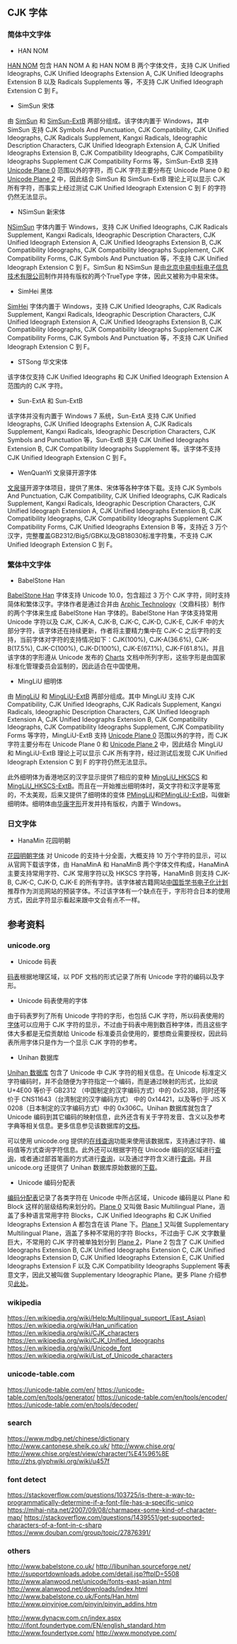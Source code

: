 ## CJK 字体

### 简体中文字体

* HAN NOM

[HAN NOM](http://vietunicode.sourceforge.net/fonts/fonts_hannom.html) 包含 HAN NOM A 和 HAN NOM B 两个字体文件，支持 CJK Unified Ideographs, CJK Unified Ideographs Extension A, CJK Unified Ideographs Extension B 以及 Radicals Supplements 等，不支持 CJK Unified Ideograph Extension C 到 F。

* SimSun 宋体

由 [SimSun](https://www.microsoft.com/typography/fonts/font.aspx?FMID=2165) 和 [SimSun-ExtB](https://www.microsoft.com/typography/fonts/font.aspx?FMID=1648) 两部分组成。该字体内置于 Windows，其中 SimSun 支持 CJK Symbols And Punctuation, CJK Compatibility, CJK Unified Ideographs, CJK Radicals Supplement, Kangxi Radicals, Ideographic Description Characters, CJK Unified Ideograph Extension A, CJK Unified Ideographs Extension B, CJK Compatibility Ideographs, CJK Compatibility Ideographs Supplement CJK Compatibility Forms 等，SimSun-ExtB 支持 [Unicode Plane 0]((http://www.unicode.org/roadmaps/bmp/)) 范围以外的字符，而 CJK 字符主要分布在 Unicode Plane 0 和 [Unicode Plane 2](http://www.unicode.org/roadmaps/sip/) 中，因此结合 SimSun 和 SimSun-ExtB 理论上可以显示 CJK 所有字符，而事实上经过测试 CJK Unified Ideograph Extension C 到 F 的字符仍然无法显示。

* NSimSun 新宋体

[NSimSun](https://www.microsoft.com/typography/fonts/font.aspx?FMID=1803) 字体内置于 Windows，支持 CJK Unified Ideographs, CJK Radicals Supplement, Kangxi Radicals, Ideographic Description Characters, CJK Unified Ideograph Extension A, CJK Unified Ideographs Extension B, CJK Compatibility Ideographs, CJK Compatibility Ideographs Supplement, CJK Compatibility Forms, CJK Symbols And Punctuation 等，不支持 CJK Unified Ideograph Extension C 到 F。SimSun 和 NSimSun 是由[北京中易中标电子信息技术有限公司](http://www.china-e.com.cn/main/index.htm)制作并持有版权的两个TrueType 字体，因此又被称为中易宋体。

* SimHei 黑体

[SimHei](https://www.microsoft.com/typography/fonts/font.aspx?FMID=1641) 字体内置于 Windows，支持 CJK Unified Ideographs, CJK Radicals Supplement, Kangxi Radicals, Ideographic Description Characters, CJK Unified Ideograph Extension A, CJK Unified Ideographs Extension B, CJK Compatibility Ideographs, CJK Compatibility Ideographs Supplement 
CJK Compatibility Forms, CJK Symbols And Punctuation 等，不支持 CJK Unified Ideograph Extension C 到 F。

* STSong 华文宋体

该字体仅支持 CJK Unified Ideographs 和 CJK Unified Ideograph Extension A 范围内的 CJK 字符。

* Sun-ExtA 和 Sun-ExtB

该字体并没有内置于 Windows 7 系统，Sun-ExtA 支持 CJK Unified Ideographs, CJK Unified Ideographs Extension A, CJK Radicals Supplement, Kangxi Radicals,  Ideographic Description Characters, CJK Symbols and Punctuation 等，Sun-ExtB 支持 CJK Unified Ideographs Extension B, CJK Compatibility Ideographs Supplement 等。该字体不支持 CJK Unified Ideograph Extension C 到 F。

* WenQuanYi 文泉驿开源字体

[文泉驿](http://wenq.org)开源字体项目，提供了黑体、宋体等各种字体下载。支持 CJK Symbols And Punctuation, CJK Compatibility, CJK Unified Ideographs, CJK Radicals Supplement, Kangxi Radicals, Ideographic Description Characters, CJK Unified Ideograph Extension A, CJK Unified Ideographs Extension B, CJK Compatibility Ideographs, CJK Compatibility Ideographs Supplement CJK Compatibility Forms, CJK Unified Ideographs Extension B 等，支持近 3 万个汉字，完整覆盖GB2312/Big5/GBK以及GB18030标准字符集，不支持 CJK Unified Ideograph Extension C 到 F。

### 繁体中文字体

* BabelStone Han

[BabelStone Han](http://www.babelstone.co.uk/Fonts/Han.html) 字体支持 Unicode 10.0，包含超过 3 万个 CJK 字符，同时支持简体和繁体汉字。字体作者是通过合并由 [Arphic Technology](http://www.arphic.com.tw/)（文鼎科技）制作的两个字体来生成 BabelStone Han 字体的。BabelStone Han 字体支持常用 Unicode 字符以及 CJK, CJK-A, CJK-B, CJK-C, CJK-D, CJK-E, CJK-F 中的大部分字符，该字体还在持续更新，作者将主要精力集中在 CJK-C 之后字符的支持，当前字体对字符的支持情况如下：CJK(100%), CJK-A(36.6%), CJK-B(17.5%), CJK-C(100%), CJK-D(100%), CJK-E(67.1%), CJK-F(61.8%)。并且该字体的字形遵从 Unicode 发布的 [Charts](http://www.unicode.org/charts/) 文档中所列字形，这些字形是由国家标准化管理委员会监制的，因此适合在中国使用。

* MingLiU 细明体

由 [MingLiU](https://www.microsoft.com/typography/fonts/font.aspx?FMID=2140) 和 [MingLiU-ExtB](https://www.microsoft.com/typography/fonts/font.aspx?FMID=1772) 两部分组成。其中 MingLiU 支持 CJK Compatibility, CJK Unified Ideographs, CJK Radicals Supplement, Kangxi Radicals, Ideographic Description Characters, CJK Unified Ideograph Extension A, CJK Unified Ideographs Extension B, CJK Compatibility Ideographs, CJK Compatibility Ideographs Supplement, CJK Compatibility Forms 等字符，MingLiU-ExtB 支持 [Unicode Plane 0]((http://www.unicode.org/roadmaps/bmp/)) 范围以外的字符，而 CJK 字符主要分布在 Unicode Plane 0 和 [Unicode Plane 2](http://www.unicode.org/roadmaps/sip/) 中，因此结合 MingLiU 和 MingLiU-ExtB 理论上可以显示 CJK 所有字符，经过测试后发现 CJK Unified Ideograph Extension C 到 F 的字符仍然无法显示。

此外细明体为香港地区的汉字显示提供了相应的变种 [MingLiU_HKSCS](https://www.microsoft.com/typography/fonts/font.aspx?FMID=1771) 和 [MingLiU_HKSCS-ExtB](https://www.microsoft.com/typography/fonts/font.aspx?FMID=1774)。而且在一开始推出细明体时，英文字符和汉字是等宽的，不太美观，后来又提供了细明体的变体 [PMingLiU](https://www.microsoft.com/typography/fonts/font.aspx?FMID=1204)和[PMingLiU-ExtB](https://www.microsoft.com/typography/fonts/font.aspx?FMID=1773)，叫做新细明体。细明体由[华康字形](http://www.dynacw.com.cn/)开发并持有版权，内置于 Windows。

### 日文字体

* HanaMin 花园明朝

[花园明朝字体](http://fonts.jp/hanazono/) 对 Unicode 的支持十分全面，大概支持 10 万个字符的显示，可以从官网下载该字体，由 HanaMinA 和 HanaMinB 两个字体文件构成，HanaMinA 主要支持常用字符、CJK 常用字符以及 HKSCS 字符等，HanaMinB 则支持 CJK-B, CJK-C, CJK-D, CJK-E 的所有字符。该字体被古籍网站[中国哲学书电子化计划](http://ctext.org/zhs)推荐作为浏览网站的预装字体。不过该字体有一个缺点在于，字形符合日本的使用方式，因此字符显示看起来跟中文会有点不一样。

## 参考资料

### unicode.org

* Unicode 码表

[码表](http://www.unicode.org/charts/)根据地理区域，以 PDF 文档的形式记录了所有 Unicode 字符的编码以及字形。

* Unicode 码表使用的字体

由于码表罗列了所有 Unicode 字符的字形，也包括 CJK 字符，所以码表使用的[字体](http://www.unicode.org/charts/fonts.html)可以应用于 CJK 字符的显示，不过由于码表中用到数百种字体，而且这些字体大多都是无偿贡献给 Unicode 标准委员会使用的，要想商业需要授权，因此码表所用字体只是作为一个显示 CJK 字符的参考。

* Unihan 数据库

[Unihan 数据库](http://www.unicode.org/charts/unihan.html) 包含了 Unicode 中 CJK 字符的相关信息。在 Unicode 标准定义字符编码时，并不会随便为字符指定一个编码，而是通过映射的形式，比如说 U+4E00 等价于 GB2312 （中国制定的汉字编码方式）中的 0x523B，同时还等价于 CNS11643（台湾制定的汉字编码方式） 中的 0x14421，以及等价于 JIS X 0208（日本制定的汉字编码方式）中的 0x306C。Unihan 数据库就包含了 Unicode 编码到其它编码的映射信息，此外还含有关于字符发音、含义以及参考字典等相关信息。更多信息参见该数据库的[文档](http://www.unicode.org/reports/tr38/)。

可以使用 unicode.org 提供的[在线查询](http://www.unicode.org/charts/unihan.html)功能来使用该数据库，支持通过字符、编码值等方式查询字符信息。此外还可以根据字符在 Unicode 编码的区域进行[查询](http://www.unicode.org/charts/unihangridindex.html)，或者通过部首笔画的方式进行[查询](http://www.unicode.org/charts/unihanrsindex.html)，以及通过字符含义进行[查询](http://www.unicode.org/charts/unihansearch.html)。并且 unicode.org 还提供了 Unihan 数据库原始数据的[下载](http://www.unicode.org/Public/UCD/latest/)。

* Unicode 编码分配表

[编码分配表](http://www.unicode.org/roadmaps/index.html)记录了各类字符在 Unicode 中所占区域，Unicode 编码是以 Plane 和 Block 这样的层级结构来划分的。[Plane 0](http://www.unicode.org/roadmaps/bmp/) 又叫做 Basic Multilingual Plane，涵盖了多种语言常用字符 Blocks，CJK Unified Ideographs 和 CJK Unified Ideographs Extension A 都包含在该 Plane 下。[Plane 1](http://www.unicode.org/roadmaps/smp/) 又叫做 Supplementary Multilingual Plane，涵盖了多种不常用的字符 Blocks，不过由于 CJK 文字数量巨大，不常用的 CJK 字符被单独划分到 [Plane 2](http://www.unicode.org/roadmaps/sip/)，Plane 2 包含了 CJK Unified Ideographs Extension B, CJK Unified Ideographs Extension C, CJK Unified Ideographs Extension D, CJK Unified Ideographs Extension E, CJK Unified Ideographs Extension F 以及 CJK Compatibility Ideographs Supplement 等表意文字，因此又被叫做 Supplementary Ideographic Plane。更多 Plane 介绍参见[此处](http://www.unicode.org/roadmaps/index.html)。

### wikipedia

https://en.wikipedia.org/wiki/Help:Multilingual_support_(East_Asian)
https://en.wikipedia.org/wiki/Han_unification
https://en.wikipedia.org/wiki/CJK_characters
https://en.wikipedia.org/wiki/CJK_Unified_Ideographs
https://en.wikipedia.org/wiki/Unicode_font
https://en.wikipedia.org/wiki/List_of_Unicode_characters

### unicode-table.com

https://unicode-table.com/en/
https://unicode-table.com/en/tools/generator/
https://unicode-table.com/en/tools/encoder/
https://unicode-table.com/en/tools/decoder/

### search
https://www.mdbg.net/chinese/dictionary
http://www.cantonese.sheik.co.uk/
http://www.chise.org/
http://www.chise.org/est/view/character/%E4%96%8E
http://zhs.glyphwiki.org/wiki/u457f

### font detect
https://stackoverflow.com/questions/103725/is-there-a-way-to-programmatically-determine-if-a-font-file-has-a-specific-unico
https://mihai-nita.net/2007/09/08/charmapex-some-kind-of-character-map/
https://stackoverflow.com/questions/1439551/get-supported-characters-of-a-font-in-c-sharp
https://www.douban.com/group/topic/27876391/

### others

http://www.babelstone.co.uk/
http://libunihan.sourceforge.net/
http://supportdownloads.adobe.com/detail.jsp?ftpID=5508
http://www.alanwood.net/unicode/fonts-east-asian.html
http://www.alanwood.net/downloads/index.html
http://www.babelstone.co.uk/Fonts/Han.html
http://www.pinyinjoe.com/pinyin/pinyin_addins.htm


http://www.dynacw.com.cn/index.aspx
http://ifont.foundertype.com/EN/english_standard.htm
http://www.foundertype.com/
http://www.monotype.com/
